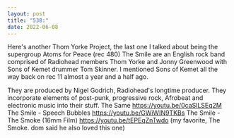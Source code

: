 ```yaml
---
layout: post
title: "538:"
date: 2022-06-08
---
```


Here's another Thom Yorke Project, the last one I talked about being the supergroup Atoms for Peace (rec 480) The Smile are an English rock band comprised of Radiohead members Thom Yorke and Jonny Greenwood with Sons of Kemet drummer Tom Skinner. I mentioned Sons of Kemet all the way back on rec 11 almost a year and a half ago. 

They are produced by Nigel Godrich, Radiohead's longtime producer. They incorporate elements of post-punk, progressive rock, Afrobeat and electronic music into their stuff.
 The Same
https://youtu.be/0caSlLSEq2M
 The Smile - Speech Bubbles
https://youtu.be/GWiWIN9TKBs
 The Smile - The Smoke (16mm Film)
https://youtu.be/tEPEqZnTwdo (my favorite, The Smoke. dom said he also loved this one)

